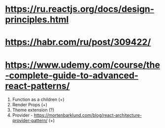 # https://ru.reactjs.org/docs/design-principles.html
# https://habr.com/ru/post/309422/
# https://www.udemy.com/course/the-complete-guide-to-advanced-react-patterns/

1. Function as a children (+)
2. Render Props (+)
3. Theme extension (?)
4. Provider - https://mortenbarklund.com/blog/react-architecture-provider-pattern/ (+)

